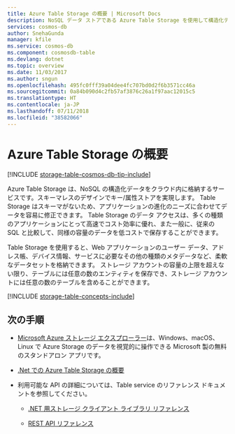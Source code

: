 ```yaml
---
title: Azure Table Storage の概要 | Microsoft Docs
description: NoSQL データ ストアである Azure Table Storage を使用して構造化データをクラウドに格納します。
services: cosmos-db
author: SnehaGunda
manager: kfile
ms.service: cosmos-db
ms.component: cosmosdb-table
ms.devlang: dotnet
ms.topic: overview
ms.date: 11/03/2017
ms.author: sngun
ms.openlocfilehash: 495fc0fff39a04dee4fc707bd0d2f6b3571cc46a
ms.sourcegitcommit: 0a84b090d4c2fb57af3876c26a1f97aac12015c5
ms.translationtype: HT
ms.contentlocale: ja-JP
ms.lasthandoff: 07/11/2018
ms.locfileid: "38582066"
---
```

# <a name="azure-table-storage-overview"></a>Azure Table Storage の概要

[!INCLUDE [storage-table-cosmos-db-tip-include](../../includes/storage-table-cosmos-db-tip-include.md)]

Azure Table Storage は、NoSQL の構造化データをクラウド内に格納するサービスです。スキーマレスのデザインでキー/属性ストアを実現します。 Table Storage はスキーマがないため、アプリケーションの進化のニーズに合わせてデータを容易に修正できます。 Table Storage のデータ アクセスは、多くの種類のアプリケーションにとって高速でコスト効率に優れ、また一般に、従来の SQL と比較して、同様の容量のデータを低コストで保存することができます。

Table Storage を使用すると、Web アプリケーションのユーザー データ、アドレス帳、デバイス情報、サービスに必要なその他の種類のメタデータなど、柔軟なデータセットを格納できます。 ストレージ アカウントの容量の上限を超えない限り、テーブルには任意の数のエンティティを保存でき、ストレージ アカウントには任意の数のテーブルを含めることができます。

[!INCLUDE [storage-table-concepts-include](../../includes/storage-table-concepts-include.md)]

## <a name="next-steps"></a>次の手順

* [Microsoft Azure ストレージ エクスプローラー](../vs-azure-tools-storage-manage-with-storage-explorer.md)は、Windows、macOS、Linux で Azure Storage のデータを視覚的に操作できる Microsoft 製の無料のスタンドアロン アプリです。

* [.Net での Azure Table Storage の概要](table-storage-how-to-use-dotnet.md)

* 利用可能な API の詳細については、Table service のリファレンス ドキュメントを参照してください。

    * [.NET 用ストレージ クライアント ライブラリ リファレンス](http://go.microsoft.com/fwlink/?LinkID=390731&clcid=0x409)

    * [REST API リファレンス](http://msdn.microsoft.com/library/azure/dd179355)
